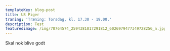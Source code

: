 ```yaml
---
templateKey: blog-post
title: U8 Piger
traning: 'Træning: Torsdag, kl. 17.30 - 19.00.'
description: Test
featuredimage: /img/70764574_2594381017291812_6026979477349728256_n.jpg
---
```

Skal nok blive godt
